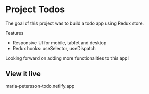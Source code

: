 # Project Todos

The goal of this project was to build a todo app using Redux store.

Features

- Responsive UI for mobile, tablet and desktop
- Redux hooks: useSelector, useDispatch

Looking forward on adding more functionalities to this app!

## View it live

maria-petersson-todo.netlify.app
